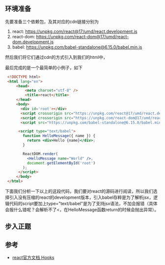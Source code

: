 环境准备
---
先要准备三个依赖包，及其对应的cdn链接分别为
1. react: https://unpkg.com/react@17/umd/react.development.js
2. react-dom: https://unpkg.com/react-dom@17/umd/react-dom.development.js
3. babel: https://unpkg.com/babel-standalone@6.15.0/babel.min.js

然后我们将它们通过cdn的方式引入到我们的html中，

最后完成的是一个最简单的小例子，如下
```html
 <!DOCTYPE html>
 <html lang="en">
     <head>
         <meta charset="utf-8" />
         <title>react</title>
     </head>
     <body>
       <div id='root'></div>
       <script crossorigin src="https://unpkg.com/react@17/umd/react.development.js"></script>
       <script crossorigin src="https://unpkg.com/react-dom@17/umd/react-dom.development.js"></script>
       <script src="https://unpkg.com/babel-standalone@6.15.0/babel.min.js"></script>

      <script type="text/babel">
        function HelloMessage({ name }) {
          return <div>Hello {name}</div>;
        }

        ReactDOM.render(
          <HelloMessage name="World" />,
          document.getElementById('root')
        );
      </script>
     </body>
 </html>
```
下面我们分析一下以上的这段代码，我们要对react的源码进行阅读，所以我们选择引入没有压缩的react的development版本，引入babel存粹是为了解析jsx，逻辑代码的script要加上type="text/babel"是为了支持jsx语法，不加会报错（具体会报什么错呢？会解析不了<，在HelloMessage函数return的时候会抛出异常）。

步入正题
---


参考
---
- [react官方文档 Hooks](https://reactjs.org/docs/hooks-intro.html)